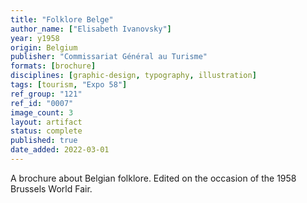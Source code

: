 ```yaml
---
title: "Folklore Belge"
author_name: ["Elisabeth Ivanovsky"]
year: y1958
origin: Belgium
publisher: "Commissariat Général au Turisme"
formats: [brochure]
disciplines: [graphic-design, typography, illustration]
tags: [tourism, "Expo 58"]
ref_group: "121"
ref_id: "0007"
image_count: 3
layout: artifact
status: complete
published: true
date_added: 2022-03-01
---
```


A brochure about Belgian folklore. Edited on the occasion of the 1958 Brussels World Fair.
